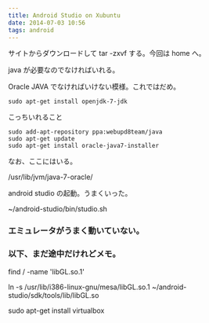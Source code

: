 ```yaml
---
title: Android Studio on Xubuntu
date: 2014-07-03 10:56
tags: android
---
```


サイトからダウンロードして tar -zxvf する。今回は home へ。

java が必要なのでなければいれる。

Oracle JAVA でなければいけない模様。これではだめ。

    sudo apt-get install openjdk-7-jdk

こっちいれること

    sudo add-apt-repository ppa:webupd8team/java
    sudo apt-get update
    sudo apt-get install oracle-java7-installer

なお、ここにはいる。

/usr/lib/jvm/java-7-oracle/

android studio の起動。うまくいった。

~/android-studio/bin/studio.sh


### エミュレータがうまく動いていない。
### 以下、まだ途中だけれどメモ。

find / -name 'libGL.so.1'

ln -s /usr/lib/i386-linux-gnu/mesa/libGL.so.1 ~/android-studio/sdk/tools/lib/libGL.so

sudo apt-get install virtualbox


